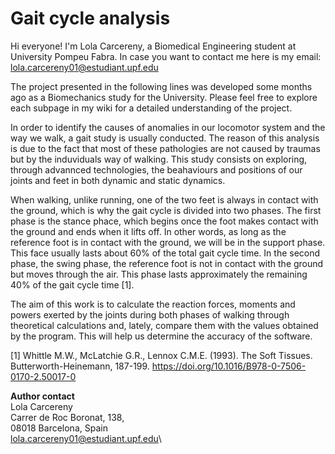 # **Gait cycle analysis**

Hi everyone!
I'm Lola Carcereny, a Biomedical Engineering student at University Pompeu Fabra.
In case you want to contact me here is my email: lola.carcereny01@estudiant.upf.edu

The project presented in the following lines was developed some months ago as a Biomechanics study for the University. Please feel free to explore each subpage in my wiki for a detailed understanding of the project. 


In order to identify the causes of anomalies in our locomotor system and the way we walk, a gait study is usually conducted. The reason of this analysis is due to the fact that most of these pathologies are not caused by traumas but by the induviduals way of walking. This study consists on exploring, through advannced technologies, the beahaviours and positions of our joints and feet in both dynamic and static dynamics.

When walking, unlike running, one of the two feet is always in contact with the ground, which is why the gait cycle is divided into two phases. The first phase is the stance phace, which begins once the foot makes contact with the ground and ends when it lifts off. In other words, as long as the reference foot is in contact with the ground, we will be in the support phase. This face usually lasts about 60% of the total gait cycle time. In the second phase, the swing phase, the reference foot is not in contact with the ground but moves through the air. This phase lasts approximately the remaining 40% of the gait cycle time [1]. 

The aim of this work is to calculate the reaction forces, moments and powers exerted by the joints during both phases of walking through theoretical calculations and, lately, compare them with the values obtained by the program. This will help us determine the accuracy of the software.

[1] Whittle M.W., McLatchie G.R., Lennox C.M.E. (1993). The Soft Tissues. Butterworth-Heinemann, 187-199. https://doi.org/10.1016/B978-0-7506-0170-2.50017-0

**Author contact**\
Lola Carcereny\
Carrer de Roc Boronat, 138,\
08018 Barcelona, Spain\
lola.carcereny01@estudiant.upf.edu\
